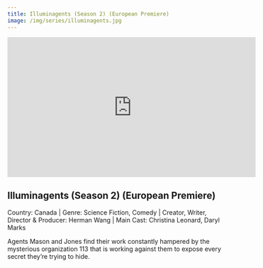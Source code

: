 ```yaml
---
title: Illuminagents (Season 2) (European Premiere)
image: /img/series/illuminagents.jpg
---
```

<iframe width="560" height="315" src="https://www.youtube.com/watch?v=3fysg-QArNY" frameborder="0" allow="accelerometer; autoplay; encrypted-media; gyroscope; picture-in-picture" allowfullscreen></iframe>

## Illuminagents (Season 2) (European Premiere)  
Country: Canada | Genre: Science Fiction, Comedy | Creator, Writer, Director & Producer: Herman Wang | Main Cast: Christina Leonard, Daryl Marks

Agents Mason and Jones find their work constantly hampered by the mysterious organization 113 that is working against them to expose every secret they’re trying to hide.
